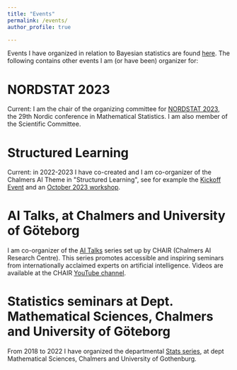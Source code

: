 ```yaml
---
title: "Events"
permalink: /events/
author_profile: true

---
```


Events I have organized in relation to Bayesian statistics are found [here](_pages/bayes.md). The following contains other events I am (or have been) organizer for:

NORDSTAT 2023
======

Current: I am the chair of the organizing committee for [NORDSTAT 2023](https://nordstat2023.org/), the 29th Nordic conference in Mathematical Statistics. I am also member of the Scientific Committee.

Structured Learning
======

Current: in 2022-2023 I have co-created and I am co-organizer of the Chalmers AI Theme in "Structured Learning", see for example the [Kickoff Event](https://ui.ungpd.com/Events/d8108175-3b39-4e00-ad7d-b360e67dbe4c) and an [October 2023 workshop](https://ui.ungpd.com/Events/e69525e2-a771-4453-ac56-7bc5e7b0fc8b).


AI Talks, at Chalmers and University of Göteborg
======

I am co-organizer of the [AI Talks](https://www.aitalks.se/) series set up by CHAIR (Chalmers AI Research Centre). This series promotes accessible and inspiring seminars from internationally acclaimed experts on artificial intelligence. Videos are available at the CHAIR [YouTube channel](https://www.youtube.com/channel/UC_4mfkM2YV94f-P4n81l-Bg/videos).

Statistics seminars at Dept. Mathematical Sciences, Chalmers and University of Göteborg
======

From 2018 to 2022 I have organized the departmental [Stats series](https://www.chalmers.se/en/departments/math/calendar/Pages/default.aspx?fromDate=From%20date&toDate=To%20date&categories=Seminar), at dept Mathematical Sciences, Chalmers and University of Gothenburg.
